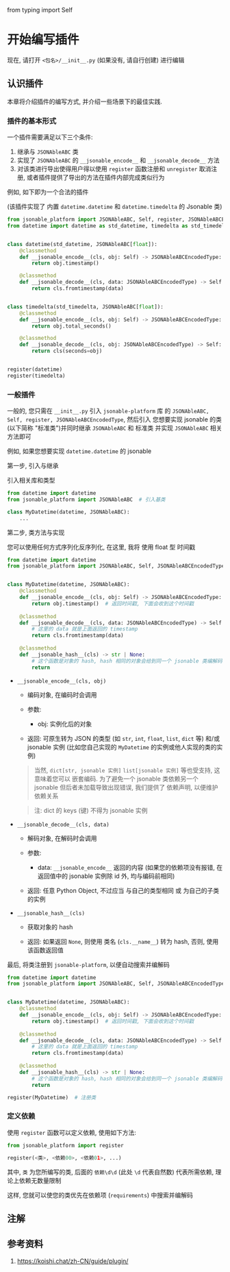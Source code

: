 from typing import Self

# 开始编写插件
现在, 请打开 `<包名>/__init__.py` (如果没有, 请自行创建) 进行编辑

## 认识插件
本章将介绍插件的编写方式, 并介绍一些场景下的最佳实践.

### 插件的基本形式
一个插件需要满足以下三个条件:
1. 继承与 `JSONAbleABC` 类
2. 实现了 `JSONAbleABC` 的 `__jsonable_encode__` 和 `__jsonable_decode__` 方法
3. 对该类进行导出使得用户得以使用 `register` 函数注册和 `unregister` 取消注册, 或者插件提供了导出的方法在插件内部完成类似行为

例如, 如下即为一个合法的插件 <br>

[//]: # (~~JetBrains 的 LanguageTools 报了奇奇怪怪的错: "动词的修饰一般为‘形容词（副词）+地+动词’。您的意思是否是：合法地插", Koishi 群友 &#40;1096694717@qq.com&#41; 想让我试试: 非法地插~~ <br>)
(该插件实现了 内置 `datetime.datetime` 和 `datetime.timedelta` 的 Jsonable 类)

```python
from jsonable_platform import JSONAbleABC, Self, register, JSONAbleABCEncodedType
from datetime import datetime as std_datetime, timedelta as std_timedelta


class datetime(std_datetime, JSONAbleABC[float]):
    @classmethod
    def __jsonable_encode__(cls, obj: Self) -> JSONAbleABCEncodedType:
        return obj.timestamp()

    @classmethod
    def __jsonable_decode__(cls, data: JSONAbleABCEncodedType) -> Self:
        return cls.fromtimestamp(data)


class timedelta(std_timedelta, JSONAbleABC[float]):
    @classmethod
    def __jsonable_encode__(cls, obj: Self) -> JSONAbleABCEncodedType:
        return obj.total_seconds()

    @classmethod
    def __jsonable_decode__(cls, obj: JSONAbleABCEncodedType) -> Self:
        return cls(seconds=obj)


register(datetime)
register(timedelta)
```

### 一般插件
一般的, 您只需在 `__init__.py` 引入 `jsonable-platform` 库 的 `JSONAbleABC, Self, register, JSONAbleABCEncodedType`, 然后引入 您想要实现 jsonable 的类 (以下简称 "标准类")并同时继承 `JSONAbleABC` 和 标准类 并实现 `JSONAbleABC` 相关方法即可 

例如, 如果您想要实现 `datetime.datetime` 的 jsonable

第一步, 引入与继承

引入相关库和类型
```python
from datetime import datetime
from jsonable_platform import JSONAbleABC  # 引入基类

class MyDatetime(datetime, JSONAbleABC):
    ...
```

第二步, 类方法与实现

您可以使用任何方式序列化反序列化, 在这里, 我将 使用 float 型 时间戳
```python
from datetime import datetime
from jsonable_platform import JSONAbleABC, Self, JSONAbleABCEncodedType  # 引入类型


class MyDatetime(datetime, JSONAbleABC):
    @classmethod
    def __jsonable_encode__(cls, obj: Self) -> JSONAbleABCEncodedType:
        return obj.timestamp()  # 返回时间戳, 下面会收到这个时间戳
    
    @classmethod
    def __jsonable_decode__(cls, data: JSONAbleABCEncodedType) -> Self:
        # 这里的 data 就是上面返回的 timestamp
        return cls.fromtimestamp(data)
    
    @classmethod
    def __jsonable_hash__(cls) -> str | None:
        # 这个函数是对象的 hash, hash 相同的对象会给到同一个 jsonable 类编解码
        return 
```
* `__jsonable_encode__(cls, obj)`
    * 编码对象, 在编码时会调用
     
    * 参数:
      * obj: 实例化后的对象
    
    * 返回: 可原生转为 JSON 的类型 (如 `str`, `int`, `float`, `list`, `dict` 等) 和/或 jsonable 实例 (比如您自己实现的 `MyDatetime` 的实例或他人实现的类的实例)
    > 当然, `dict[str, jsonable 实例]` `list[jsonable 实例]` 等也受支持, 这意味着您可以 嵌套编码. 为了避免一个 jsonable 类依赖另一个 jsonable 但后者未加载导致出现错误, 我们提供了 依赖声明, 以便维护依赖关系

    > 注: dict 的 keys (键) 不得为 jsonable 实例
* `__jsonable_decode__(cls, data)`
    * 解码对象, 在解码时会调用
     
    * 参数:
      * data: `__jsonable_encode__` 返回的内容 (如果您的依赖项没有报错, 在返回值中的 jsonable 实例除 id 外, 均与编码前相同)
    
    * 返回: 任意 Python Object, 不过应当 与自己的类型相同 或 为自己的子类的实例
* `__jsonable_hash__(cls)`
    * 获取对象的 hash

    * 返回: 如果返回 `None`, 则使用 类名 (`cls.__name__`) 转为 hash, 否则, 使用 该函数返回值

最后, 将类注册到 `jsonable-platform`, 以便自动搜索并编解码

```python
from datetime import datetime
from jsonable_platform import JSONAbleABC, Self, JSONAbleABCEncodedType, register  # 引入注册器


class MyDatetime(datetime, JSONAbleABC):
    @classmethod
    def __jsonable_encode__(cls, obj: Self) -> JSONAbleABCEncodedType:
        return obj.timestamp()  # 返回时间戳, 下面会收到这个时间戳
    
    @classmethod
    def __jsonable_decode__(cls, data: JSONAbleABCEncodedType) -> Self:
        # 这里的 data 就是上面返回的 timestamp
        return cls.fromtimestamp(data)
    
    @classmethod
    def __jsonable_hash__(cls) -> str | None:
        # 这个函数是对象的 hash, hash 相同的对象会给到同一个 jsonable 类编解码
        return 

register(MyDatetime)  # 注册类
```

### 定义依赖
使用 `register` 函数可以定义依赖, 使用如下方法:
```python
from jsonable_platform import register

register(<类>, <依赖00>, <依赖01>, ...)
```
其中, `类` 为您所编写的类, 后面的 `依赖\d\d` (此处 `\d` 代表自然数) 代表所需依赖, 理论上依赖无数量限制

这样, 您就可以使您的类优先在依赖项 (`requirements`) 中搜索并编解码

## 注解


## 参考资料
1. <https://koishi.chat/zh-CN/guide/plugin/>
